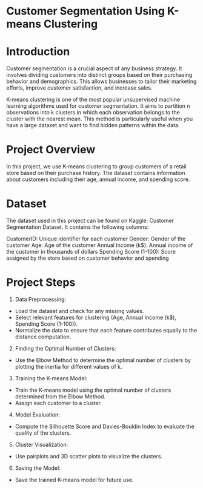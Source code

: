 # Customer Segmentation Using K-means Clustering
# Introduction
Customer segmentation is a crucial aspect of any business strategy. It involves dividing customers into distinct groups based on their purchasing behavior and demographics. This allows businesses to tailor their marketing efforts, improve customer satisfaction, and increase sales.

K-means clustering is one of the most popular unsupervised machine learning algorithms used for customer segmentation. It aims to partition n observations into k clusters in which each observation belongs to the cluster with the nearest mean. This method is particularly useful when you have a large dataset and want to find hidden patterns within the data.

# Project Overview
In this project, we use K-means clustering to group customers of a retail store based on their purchase history. The dataset contains information about customers including their age, annual income, and spending score.

# Dataset
The dataset used in this project can be found on Kaggle: Customer Segmentation Dataset. It contains the following columns:

CustomerID: Unique identifier for each customer
Gender: Gender of the customer
Age: Age of the customer
Annual Income (k$): Annual income of the customer in thousands of dollars
Spending Score (1-100): Score assigned by the store based on customer behavior and spending
# Project Steps
1. Data Preprocessing:

- Load the dataset and check for any missing values.
- Select relevant features for clustering (Age, Annual Income (k$), Spending Score (1-100)).
- Normalize the data to ensure that each feature contributes equally to the distance computation.
2. Finding the Optimal Number of Clusters:

- Use the Elbow Method to determine the optimal number of clusters by plotting the inertia for different values of k.
3. Training the K-means Model:

- Train the K-means model using the optimal number of clusters determined from the Elbow Method.
- Assign each customer to a cluster.
4. Model Evaluation:

- Compute the Silhouette Score and Davies-Bouldin Index to evaluate the quality of the clusters.
5. Cluster Visualization:

- Use pairplots and 3D scatter plots to visualize the clusters.
6. Saving the Model:

- Save the trained K-means model for future use.
